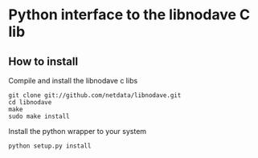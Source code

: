 # Python interface to the libnodave C lib

## How to install 

Compile and install the libnodave c libs

    git clone git://github.com/netdata/libnodave.git 
    cd libnodave
    make
    sudo make install

Install the python wrapper to your system

    python setup.py install



